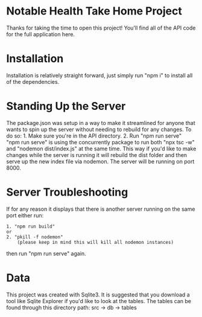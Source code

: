 # Notable Health Take Home Project
Thanks for taking the time to open this project! You'll find all of the API code for the full application here.

# Installation
Installation is relatively straight forward, just simply run "npm i" to install all of the dependencies.

# Standing Up the Server
The package.json was setup in a way to make it streamlined for anyone that wants to spin up the server without needing to rebuild for any changes. To do so:
    1. Make sure you're in the API directory.
    2. Run "npm run serve"
"npm run serve" is using the concurrently package to run both "npx tsc -w" and "nodemon dist/index.js" at the same time. This way if you'd like to make changes while the server is running it will rebuild the dist folder and then serve up the new index file via nodemon. The server will be running on port 8000.

# Server Troubleshooting
If for any reason it displays that there is another server running on the same port either run:

    1. "npm run build"
    or
    2. "pkill -f nodemon" 
        (please keep in mind this will kill all nodemon instances)
then run "npm run serve" again.

# Data
This project was created with Sqlite3. It is suggested that you download a tool like Sqlite Explorer if you'd like to look
at the tables. The tables can be found through this directory path: src -> db -> tables


